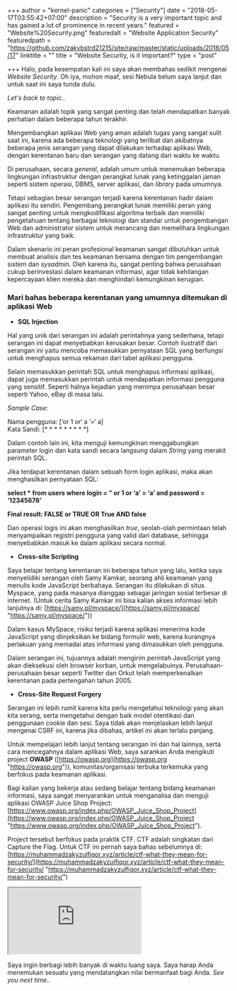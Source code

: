 +++
author = "kernel-panic"
categories = ["Security"]
date = "2018-05-17T03:55:42+07:00"
description = "Security is a very important topic and has gained a lot of prominence in recent years."
featured = "Website%20Security.png"
featuredalt = "Website Application Security"
featuredpath = "https://github.com/zakybstrd21215/site/raw/master/static/uploads/2018/05/17"
linktitle = ""
title = "Website Security, is it important?"
type = "post"

+++
Halo, pada kesempatan kali ini saya akan membahas sedikit mengenai _Website Security_. Oh iya, mohon maaf, sesi Nebula belum saya lanjut dan untuk saat ini saya tunda dulu.

_Let's back to topic.._

Keamanan adalah topik yang sangat penting dan telah mendapatkan banyak perhatian dalam beberapa tahun terakhir.

Mengembangkan aplikasi Web yang aman adalah tugas yang sangat sulit saat ini, karena ada beberapa teknologi yang terlibat dan akibatnya beberapa jenis serangan yang dapat dilakukan terhadap aplikasi Web, dengan kerentanan baru dan serangan yang datang dari waktu ke waktu.

Di  perusahaan, secara _general_, adalah umum untuk menemukan beberapa lingkungan infrastruktur dengan perangkat lunak yang ketinggalan jaman seperti sistem operasi, DBMS, server aplikasi, dan _library_ pada umumnya.

Tetapi sebagian besar serangan terjadi karena kerentanan hadir dalam aplikasi itu sendiri. Pengembang perangkat lunak memiliki peran yang sangat penting untuk mengkodifikasi algoritma terbaik dan memiliki pengetahuan tentang berbagai teknologi dan standar untuk pengembangan Web dan administrator sistem untuk  merancang dan memelihara lingkungan infrastruktur yang baik.

Dalam skenario ini peran profesional keamanan sangat dibutuhkan untuk membuat analisis dan tes keamanan bersama dengan tim pengembangan sistem dan _sysadmin_. Oleh karena itu, sangat penting bahwa perusahaan cukup berinvestasi dalam keamanan informasi, agar tidak kehilangan kepercayaan klien mereka dan menghindari kemungkinan kerugian.

### Mari bahas beberapa kerentanan yang umumnya ditemukan di aplikasi Web

* **SQL Injection**

Hal yang unik dari serangan ini adalah perintahnya yang sederhana, tetapi serangan ini dapat menyebabkan kerusakan besar. Contoh ilustratif dari serangan ini yaitu mencoba memasukkan pernyataan SQL yang berfungsi untuk menghapus semua rekaman dari tabel aplikasi pengguna.

Selain memasukkan perintah SQL untuk menghapus informasi aplikasi, dapat juga memasukkan perintah untuk mendapatkan informasi pengguna yang sensitif. Seperti halnya kejadian yang menimpa perusahaan besar seperti Yahoo, eBay di masa lalu.

_Sample Case:_

Nama pengguna: \[‘or 1 or‘ a ’=‘ a\]  
Kata Sandi: \[\* \* \* \* \* \* \* \* \*\]

Dalam  contoh lain ini, kita menguji kemungkinan menggabungkan parameter login dan kata sandi secara langsung dalam _String_ yang merakit perintah SQL.

Jika terdapat kerentanan dalam sebuah form login aplikasi, maka akan menghasilkan pernyataan SQL:

**select \* from users where login = ” or 1 or ‘a’ = ‘a’ and password = ‘12345678’**

**Final result: FALSE or TRUE OR True AND false**

Dan operasi logis ini akan menghasilkan _true_, seolah-olah permintaan telah menyampaikan registri pengguna yang valid dari database, sehingga menyebabkan masuk ke dalam aplikasi secara normal.

* **Cross-site Scripting**

Saya belajar tentang kerentanan ini beberapa tahun yang lalu, ketika saya menyelidiki serangan oleh Samy Kamkar, seorang ahli keamanan yang menulis kode JavaScript berbahaya. Serangan itu dilakukan di situs Myspace, yang pada masanya dianggap sebagai jaringan sosial terbesar di internet. (Untuk cerita Samy Kamkar ini bisa kalian akses informasi lebih lanjutnya di: [https://samy.pl/myspace/](https://samy.pl/myspace/ "https://samy.pl/myspace/"))

Dalam kasus MySpace, risiko terjadi karena aplikasi menerima kode JavaScript yang diinjeksikan ke bidang formulir web, karena kurangnya perlakuan yang memadai atas informasi yang dimasukkan oleh pengguna.

Dalam serangan ini, tujuannya adalah mengirim perintah JavaScript yang akan dieksekusi oleh browser korban, untuk mengelabuinya. Perusahaan-perusahaan besar seperti Twitter dan Orkut telah memperkenalkan kerentanan pada pertengahan tahun 2005.

* **Cross-Site Request Forgery**

Serangan ini lebih rumit karena kita perlu mengetahui teknologi yang akan kita serang, serta mengetahui dengan baik model otentikasi dan penggunaan cookie dan sesi. Saya tidak akan menjelaskan lebih lanjut mengenai CSRF ini, karena jika dibahas, artikel ini akan terlalu panjang.

Untuk mempelajari lebih lanjut tentang serangan ini dan hal lainnya, serta cara mencegahnya dalam aplikasi Web, saya sarankan Anda mengikuti project **OWASP** ([https://owasp.org](https://owasp.org "https://owasp.org")), komunitas/organisasi terbuka terkemuka yang berfokus pada keamanan aplikasi.

Bagi kalian yang bekerja atau sedang belajar tentang bidang keamanan informasi, saya sangat menyarankan untuk menganalisa dan menguji aplikasi OWASP Juice Shop Project: [https://www.owasp.org/index.php/OWASP_Juice_Shop_Project](https://www.owasp.org/index.php/OWASP_Juice_Shop_Project "https://www.owasp.org/index.php/OWASP_Juice_Shop_Project").

Project tersebut berfokus pada praktik CTF. CTF adalah singkatan dari Capture the Flag. Untuk CTF ini pernah saya bahas sebelumnya di: [https://muhammadzakyzulfiqor.xyz/article/ctf-what-they-mean-for-security/](https://muhammadzakyzulfiqor.xyz/article/ctf-what-they-mean-for-security/ "https://muhammadzakyzulfiqor.xyz/article/ctf-what-they-mean-for-security/")

<div class="videoyoutube"> <div class="video-responsive"> <iframe allowfullscreen="1" class="embedded-video-large" src="https://www.youtube.com/embed/62Mj0ZgZvXc?rel=0"></iframe> </div> </div>

Saya ingin berbagi lebih banyak di waktu luang saya. Saya harap Anda menemukan sesuatu yang mendatangkan nilai bermanfaat bagi Anda. _See you next time.._
